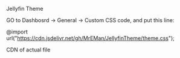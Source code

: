 Jellyfin Theme

GO to Dashbosrd -> General -> Custom CSS code, and put this line:

@import url("https://cdn.jsdelivr.net/gh/MrEMan/JellyfinTheme/theme.css");

CDN of actual file
